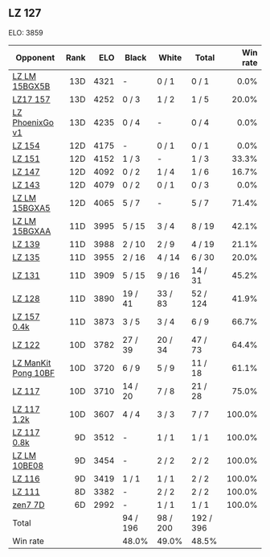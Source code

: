 ## LZ 127 ##

ELO: 3859

Opponent | Rank | ELO | Black | White | Total | Win rate
---------|-----:|----:|-------|-------|-------|-------:
[LZ LM 15BGX5B](LZ%20LM%2015BGX5B.md) | 13D | 4321 | - | 0 / 1 | 0 / 1 | 0.0%
[LZ17 157](LZ17%20157.md) | 13D | 4252 | 0 / 3 | 1 / 2 | 1 / 5 | 20.0%
[LZ PhoenixGo v1](LZ%20PhoenixGo%20v1.md) | 13D | 4235 | 0 / 4 | - | 0 / 4 | 0.0%
[LZ 154](LZ%20154.md) | 12D | 4175 | - | 0 / 1 | 0 / 1 | 0.0%
[LZ 151](LZ%20151.md) | 12D | 4152 | 1 / 3 | - | 1 / 3 | 33.3%
[LZ 147](LZ%20147.md) | 12D | 4092 | 0 / 2 | 1 / 4 | 1 / 6 | 16.7%
[LZ 143](LZ%20143.md) | 12D | 4079 | 0 / 2 | 0 / 1 | 0 / 3 | 0.0%
[LZ LM 15BGXA5](LZ%20LM%2015BGXA5.md) | 12D | 4065 | 5 / 7 | - | 5 / 7 | 71.4%
[LZ LM 15BGXAA](LZ%20LM%2015BGXAA.md) | 11D | 3995 | 5 / 15 | 3 / 4 | 8 / 19 | 42.1%
[LZ 139](LZ%20139.md) | 11D | 3988 | 2 / 10 | 2 / 9 | 4 / 19 | 21.1%
[LZ 135](LZ%20135.md) | 11D | 3955 | 2 / 16 | 4 / 14 | 6 / 30 | 20.0%
[LZ 131](LZ%20131.md) | 11D | 3909 | 5 / 15 | 9 / 16 | 14 / 31 | 45.2%
[LZ 128](LZ%20128.md) | 11D | 3890 | 19 / 41 | 33 / 83 | 52 / 124 | 41.9%
[LZ 157 0.4k](LZ%20157%200.4k.md) | 11D | 3873 | 3 / 5 | 3 / 4 | 6 / 9 | 66.7%
[LZ 122](LZ%20122.md) | 10D | 3782 | 27 / 39 | 20 / 34 | 47 / 73 | 64.4%
[LZ ManKit Pong 10BF](LZ%20ManKit%20Pong%2010BF.md) | 10D | 3720 | 6 / 9 | 5 / 9 | 11 / 18 | 61.1%
[LZ 117](LZ%20117.md) | 10D | 3710 | 14 / 20 | 7 / 8 | 21 / 28 | 75.0%
[LZ 117 1.2k](LZ%20117%201.2k.md) | 10D | 3607 | 4 / 4 | 3 / 3 | 7 / 7 | 100.0%
[LZ 117 0.8k](LZ%20117%200.8k.md) | 9D | 3512 | - | 1 / 1 | 1 / 1 | 100.0%
[LZ LM 10BE08](LZ%20LM%2010BE08.md) | 9D | 3454 | - | 2 / 2 | 2 / 2 | 100.0%
[LZ 116](LZ%20116.md) | 9D | 3419 | 1 / 1 | 1 / 1 | 2 / 2 | 100.0%
[LZ 111](LZ%20111.md) | 8D | 3382 | - | 2 / 2 | 2 / 2 | 100.0%
[zen7 7D](zen7%207D.md) | 6D | 2992 | - | 1 / 1 | 1 / 1 | 100.0%
Total | | | 94 / 196 | 98 / 200 | 192 / 396 | 
Win rate| | | 48.0% | 49.0% | 48.5% | 
